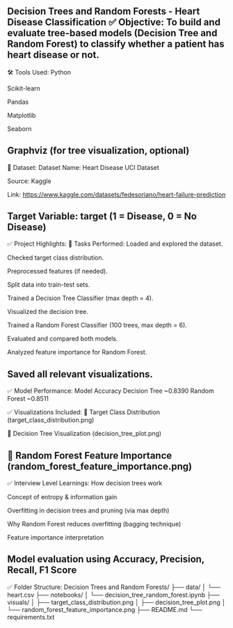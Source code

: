  Decision Trees and Random Forests - Heart Disease Classification
✅ Objective:
To build and evaluate tree-based models (Decision Tree and Random Forest) to classify whether a patient has heart disease or not.
---
🛠️ Tools Used:
Python

Scikit-learn

Pandas

Matplotlib

Seaborn

Graphviz (for tree visualization, optional)
---
📂 Dataset:
Dataset Name: Heart Disease UCI Dataset

Source: Kaggle

Link: https://www.kaggle.com/datasets/fedesoriano/heart-failure-prediction

Target Variable: target (1 = Disease, 0 = No Disease)
---
✅ Project Highlights:
🎯 Tasks Performed:
Loaded and explored the dataset.

Checked target class distribution.

Preprocessed features (if needed).

Split data into train-test sets.

Trained a Decision Tree Classifier (max depth = 4).

Visualized the decision tree.

Trained a Random Forest Classifier (100 trees, max depth = 6).

Evaluated and compared both models.

Analyzed feature importance for Random Forest.

Saved all relevant visualizations.
---
✅ Model Performance:
Model	Accuracy
Decision Tree	~0.8390
Random Forest	~0.8511

✅ Visualizations Included:
🎨 Target Class Distribution (target_class_distribution.png)

🎨 Decision Tree Visualization (decision_tree_plot.png)

🎨 Random Forest Feature Importance (random_forest_feature_importance.png)
---
✅ Interview Level Learnings:
How decision trees work

Concept of entropy & information gain

Overfitting in decision trees and pruning (via max depth)

Why Random Forest reduces overfitting (bagging technique)

Feature importance interpretation

Model evaluation using Accuracy, Precision, Recall, F1 Score
---
✅ Folder Structure:
Decision Trees and Random Forests/
├── data/
│   └── heart.csv
├── notebooks/
│   └── decision_tree_random_forest.ipynb
├── visuals/
│   ├── target_class_distribution.png
│   ├── decision_tree_plot.png
│   └── random_forest_feature_importance.png
├── README.md
└── requirements.txt
